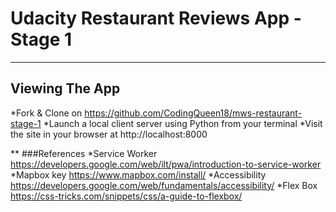 # Udacity Restaurant Reviews App - Stage 1
---

## Viewing The App
*Fork & Clone on https://github.com/CodingQueen18/mws-restaurant-stage-1
*Launch a local client server using Python from your terminal
*Visit the site in your browser at http://localhost:8000





**
###References
*Service Worker
https://developers.google.com/web/ilt/pwa/introduction-to-service-worker
*Mapbox key
https://www.mapbox.com/install/
*Accessibility
https://developers.google.com/web/fundamentals/accessibility/
*Flex Box
https://css-tricks.com/snippets/css/a-guide-to-flexbox/
